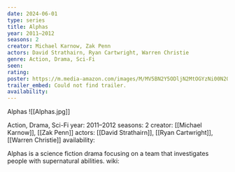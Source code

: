 ```yaml
---
date: 2024-06-01
type: series
title: Alphas
year: 2011–2012
seasons: 2
creator: Michael Karnow, Zak Penn
actors: David Strathairn, Ryan Cartwright, Warren Christie
genre: Action, Drama, Sci-Fi
seen:
rating: 
poster: https://m.media-amazon.com/images/M/MV5BN2Y5ODljN2MtOGYzNi00N2Q3LTk5NDEtYmEzYmY0YmQ3Yjk5XkEyXkFqcGdeQXVyNTA4NzY1MzY@._V1_SX300.jpg
trailer_embed: Could not find trailer.
availability:
---
```

Alphas
![[Alphas.jpg]]

Action, Drama, Sci-Fi
year: 2011–2012
seasons: 2
creator: [[Michael Karnow]], [[Zak Penn]]
actors: [[David Strathairn]], [[Ryan Cartwright]], [[Warren Christie]]
availability:

Alphas is a science fiction drama focusing on a team that investigates people with supernatural abilities.
wiki: 


